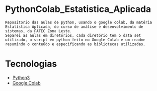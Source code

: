 # PythonColab_Estatistica_Aplicada
`Repositorio das aulas de python, usando o google colab, da matéria Estatística Aplicada, do curso de análise e desenvolvimento de sistemas, da FATEC Zona Leste.`<br> 
`Separei as aulas em diretórios, cada diretório tem o data set utilizado, o script em python feito no Google Colab e um readme resumindo o conteúdo e especificando as bibliotecas utilizadas.`

# Tecnologias
- [Python3](python.org)
- [Google Colab](https://colab.research.google.com)
